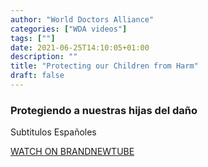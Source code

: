 ```yaml
---
author: "World Doctors Alliance"
categories: ["WDA videos"]
tags: [""]
date: 2021-06-25T14:10:05+01:00
description: ""
title: "Protecting our Children from Harm"
draft: false
---
```


### Protegiendo a nuestras hijas del daño 

Subtitulos Españoles

[WATCH ON BRANDNEWTUBE](https://brandnewtube.com/watch/protegiendo-a-nuestras-hijas-del-da%C3%B1o_UWAfeIrg9yMEIeV.html)
